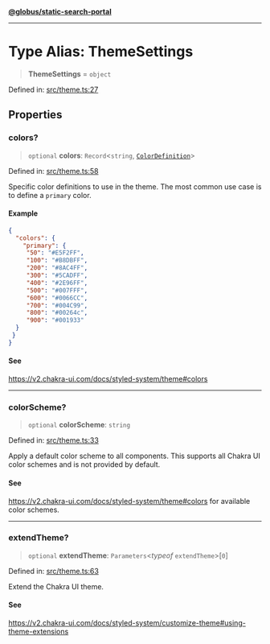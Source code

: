 [**@globus/static-search-portal**](../../README.md)

***

# Type Alias: ThemeSettings

> **ThemeSettings** = `object`

Defined in: [src/theme.ts:27](https://github.com/globus/static-search-portal/blob/990a456048a4b0fddd1bdca97dfdd497ec165350/src/theme.ts#L27)

## Properties

### colors?

> `optional` **colors**: `Record`\<`string`, [`ColorDefinition`](ColorDefinition.md)\>

Defined in: [src/theme.ts:58](https://github.com/globus/static-search-portal/blob/990a456048a4b0fddd1bdca97dfdd497ec165350/src/theme.ts#L58)

Specific color definitions to use in the theme.
The most common use case is to define a `primary` color.

#### Example

```json
{
  "colors": {
    "primary": {
     "50": "#E5F2FF",
     "100": "#B8DBFF",
     "200": "#8AC4FF",
     "300": "#5CADFF",
     "400": "#2E96FF",
     "500": "#007FFF",
     "600": "#0066CC",
     "700": "#004C99",
     "800": "#00264c",
     "900": "#001933"
  }
 }
}
```

#### See

https://v2.chakra-ui.com/docs/styled-system/theme#colors

***

### colorScheme?

> `optional` **colorScheme**: `string`

Defined in: [src/theme.ts:33](https://github.com/globus/static-search-portal/blob/990a456048a4b0fddd1bdca97dfdd497ec165350/src/theme.ts#L33)

Apply a default color scheme to all components.
This supports all Chakra UI color schemes and is not provided by default.

#### See

https://v2.chakra-ui.com/docs/styled-system/theme#colors for available color schemes.

***

### extendTheme?

> `optional` **extendTheme**: `Parameters`\<*typeof* `extendTheme`\>\[`0`\]

Defined in: [src/theme.ts:63](https://github.com/globus/static-search-portal/blob/990a456048a4b0fddd1bdca97dfdd497ec165350/src/theme.ts#L63)

Extend the Chakra UI theme.

#### See

https://v2.chakra-ui.com/docs/styled-system/customize-theme#using-theme-extensions
